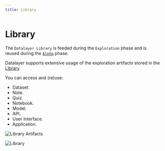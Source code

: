 ```yaml
---
title: Library
---
```


# Library

The `Datalayer Library` is feeded during the `Exploration` phase and is reused during the [`Alpha`](/about/why/exploration-to-alpha.md) phase.

Datalayer supports extensive usage of the exploration artifacts stored in the [Library](/about/inside/library.md).

You can access and (re)use:

+ Dataset.
+ Note.
+ Quiz.
+ Notebook.
+ Model.
+ API.
+ User Interface.
+ Application.

![Library Artifacts](/_images/what/library-artifacts.svg "Library Artifacts")

![Library](/_images/what/library.svg "Library")
